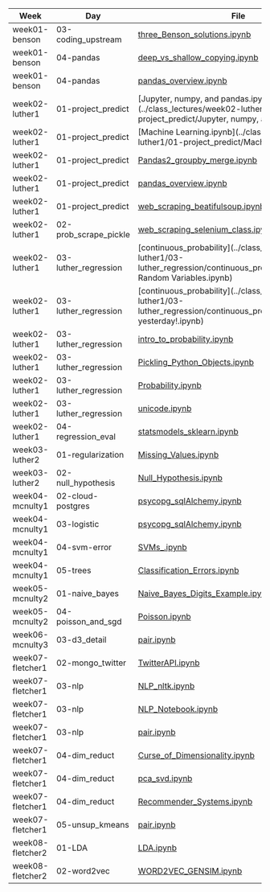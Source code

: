 | Week | Day | File | Line |
|------|-----|------|------|
| week01-benson | 03-coding_upstream | [three_Benson_solutions.ipynb](../class_lectures/week01-benson/03-coding_upstream/three_Benson_solutions.ipynb) | 1 |
| week01-benson | 04-pandas | [deep_vs_shallow_copying.ipynb](../class_lectures/week01-benson/04-pandas/deep_vs_shallow_copying.ipynb) | 2 |
| week01-benson | 04-pandas | [pandas_overview.ipynb](../class_lectures/week01-benson/04-pandas/pandas_overview.ipynb) | 3 |
| week02-luther1 | 01-project_predict | [Jupyter, numpy, and pandas.ipynb](../class_lectures/week02-luther1/01-project_predict/Jupyter, numpy, and pandas.ipynb) | 4 |
| week02-luther1 | 01-project_predict | [Machine Learning.ipynb](../class_lectures/week02-luther1/01-project_predict/Machine Learning.ipynb) | 5 |
| week02-luther1 | 01-project_predict | [Pandas2_groupby_merge.ipynb](../class_lectures/week02-luther1/01-project_predict/Pandas2_groupby_merge.ipynb) | 6 |
| week02-luther1 | 01-project_predict | [pandas_overview.ipynb](../class_lectures/week02-luther1/01-project_predict/pandas_overview.ipynb) | 7 |
| week02-luther1 | 01-project_predict | [web_scraping_beatifulsoup.ipynb](../class_lectures/week02-luther1/01-project_predict/web_scraping_beatifulsoup.ipynb) | 8 |
| week02-luther1 | 02-prob_scrape_pickle | [web_scraping_selenium_class.ipynb](../class_lectures/week02-luther1/02-prob_scrape_pickle/web_scraping_selenium_class.ipynb) | 9 |
| week02-luther1 | 03-luther_regression | [continuous_probability](../class_lectures/week02-luther1/03-luther_regression/continuous_probability/Continuous Random Variables.ipynb) | 10 |
| week02-luther1 | 03-luther_regression | [continuous_probability](../class_lectures/week02-luther1/03-luther_regression/continuous_probability/More from yesterday!.ipynb) | 11 |
| week02-luther1 | 03-luther_regression | [intro_to_probability.ipynb](../class_lectures/week02-luther1/03-luther_regression/intro_to_probability.ipynb) | 12 |
| week02-luther1 | 03-luther_regression | [Pickling_Python_Objects.ipynb](../class_lectures/week02-luther1/03-luther_regression/Pickling_Python_Objects.ipynb) | 13 |
| week02-luther1 | 03-luther_regression | [Probability.ipynb](../class_lectures/week02-luther1/03-luther_regression/Probability.ipynb) | 14 |
| week02-luther1 | 03-luther_regression | [unicode.ipynb](../class_lectures/week02-luther1/03-luther_regression/unicode.ipynb) | 15 |
| week02-luther1 | 04-regression_eval | [statsmodels_sklearn.ipynb](../class_lectures/week02-luther1/04-regression_eval/statsmodels_sklearn.ipynb) | 16 |
| week03-luther2 | 01-regularization | [Missing_Values.ipynb](../class_lectures/week03-luther2/01-regularization/Missing_Values.ipynb) | 17 |
| week03-luther2 | 02-null_hypothesis | [Null_Hypothesis.ipynb](../class_lectures/week03-luther2/02-null_hypothesis/Null_Hypothesis.ipynb) | 18 |
| week04-mcnulty1 | 02-cloud-postgres | [psycopg_sqlAlchemy.ipynb](../class_lectures/week04-mcnulty1/02-cloud-postgres/psycopg_sqlAlchemy.ipynb) | 19 |
| week04-mcnulty1 | 03-logistic | [psycopg_sqlAlchemy.ipynb](../class_lectures/week04-mcnulty1/03-logistic/psycopg_sqlAlchemy.ipynb) | 20 |
| week04-mcnulty1 | 04-svm-error | [SVMs_.ipynb](../class_lectures/week04-mcnulty1/04-svm-error/SVMs_.ipynb) | 21 |
| week04-mcnulty1 | 05-trees | [Classification_Errors.ipynb](../class_lectures/week04-mcnulty1/05-trees/Classification_Errors.ipynb) | 22 |
| week05-mcnulty2 | 01-naive_bayes | [Naive_Bayes_Digits_Example.ipynb](../class_lectures/week05-mcnulty2/01-naive_bayes/Naive_Bayes_Digits_Example.ipynb) | 23 |
| week05-mcnulty2 | 04-poisson_and_sgd | [Poisson.ipynb](../class_lectures/week05-mcnulty2/04-poisson_and_sgd/Poisson.ipynb) | 24 |
| week06-mcnulty3 | 03-d3_detail | [pair.ipynb](../class_lectures/week06-mcnulty3/03-d3_detail/pair.ipynb) | 25 |
| week07-fletcher1 | 02-mongo_twitter | [TwitterAPI.ipynb](../class_lectures/week07-fletcher1/02-mongo_twitter/TwitterAPI.ipynb) | 26 |
| week07-fletcher1 | 03-nlp | [NLP_nltk.ipynb](../class_lectures/week07-fletcher1/03-nlp/NLP_nltk.ipynb) | 27 |
| week07-fletcher1 | 03-nlp | [NLP_Notebook.ipynb](../class_lectures/week07-fletcher1/03-nlp/NLP_Notebook.ipynb) | 28 |
| week07-fletcher1 | 03-nlp | [pair.ipynb](../class_lectures/week07-fletcher1/03-nlp/pair.ipynb) | 29 |
| week07-fletcher1 | 04-dim_reduct | [Curse_of_Dimensionality.ipynb](../class_lectures/week07-fletcher1/04-dim_reduct/Curse_of_Dimensionality.ipynb) | 30 |
| week07-fletcher1 | 04-dim_reduct | [pca_svd.ipynb](../class_lectures/week07-fletcher1/04-dim_reduct/pca_svd.ipynb) | 31 |
| week07-fletcher1 | 04-dim_reduct | [Recommender_Systems.ipynb](../class_lectures/week07-fletcher1/04-dim_reduct/Recommender_Systems.ipynb) | 32 |
| week07-fletcher1 | 05-unsup_kmeans | [pair.ipynb](../class_lectures/week07-fletcher1/05-unsup_kmeans/pair.ipynb) | 33 |
| week08-fletcher2 | 01-LDA | [LDA.ipynb](../class_lectures/week08-fletcher2/01-LDA/LDA.ipynb) | 34 |
| week08-fletcher2 | 02-word2vec | [WORD2VEC_GENSIM.ipynb](../class_lectures/week08-fletcher2/02-word2vec/WORD2VEC_GENSIM.ipynb) | 35 |
